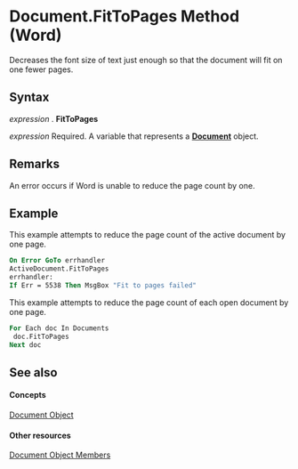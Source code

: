 
# Document.FitToPages Method (Word)

Decreases the font size of text just enough so that the document will fit on one fewer pages.


## Syntax

 _expression_ . **FitToPages**

 _expression_ Required. A variable that represents a **[Document](8d83487a-2345-a036-a916-971c9db5b7fb.md)** object.


## Remarks

An error occurs if Word is unable to reduce the page count by one.


## Example

This example attempts to reduce the page count of the active document by one page.


```vb
On Error GoTo errhandler 
ActiveDocument.FitToPages 
errhandler: 
If Err = 5538 Then MsgBox "Fit to pages failed"
```

This example attempts to reduce the page count of each open document by one page.




```vb
For Each doc In Documents 
 doc.FitToPages 
Next doc
```


## See also


#### Concepts


[Document Object](8d83487a-2345-a036-a916-971c9db5b7fb.md)
#### Other resources


[Document Object Members](fc9ab457-0888-f917-3d52-387168ac23b9.md)
